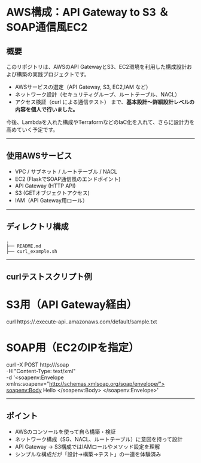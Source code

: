 
# AWS構成：API Gateway to S3 ＆ SOAP通信風EC2

## 概要

このリポジトリは、AWSのAPI GatewayとS3、EC2環境を利用した構成設計および構築の実践プロジェクトです。

- AWSサービスの選定（API Gateway, S3, EC2,IAM など）
- ネットワーク設計（セキュリティグループ、ルートテーブル、NACL）
- アクセス検証（curl による通信テスト）
まで、**基本設計～詳細設計レベルの内容を個人で行いました。**

今後、Lambdaを入れた構成やTerraformなどのIaC化を入れて、さらに設計力を高めていく予定です。

---

## 使用AWSサービス

- VPC / サブネット / ルートテーブル / NACL
- EC2 (FlaskでSOAP通信風のエンドポイント)
- API Gateway (HTTP API)
- S3 (GETオブジェクトアクセス)
- IAM（API Gateway用ロール）

---

## ディレクトリ構成

```
.
├── README.md
├── curl_example.sh
```

---

## curlテストスクリプト例

# S3用（API Gateway経由）
curl https://<your-api-id>.execute-api.<region>.amazonaws.com/default/sample.txt

# SOAP用（EC2のIPを指定）
curl -X POST http://<EC2-Public-IP>/soap \
-H "Content-Type: text/xml" \
-d '<soapenv:Envelope xmlns:soapenv="http://schemas.xmlsoap.org/soap/envelope/">
      <soapenv:Body>
        <test>Hello</test>
      </soapenv:Body>
    </soapenv:Envelope>'

---

## ポイント

- AWSのコンソールを使って自ら構築・検証
- ネットワーク構成（SG、NACL、ルートテーブル）に意図を持って設計
- API Gateway → S3構成ではIAMロールやメソッド設定を理解
- シンプルな構成だが「設計→構築→テスト」の一連を体験済み

